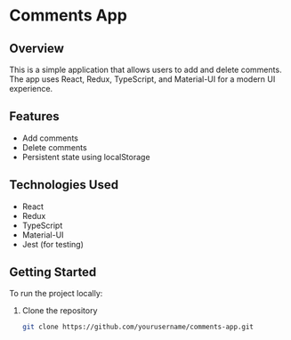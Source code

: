 # Comments App

## Overview
This is a simple application that allows users to add and delete comments. The app uses React, Redux, TypeScript, and Material-UI for a modern UI experience.

## Features
- Add comments
- Delete comments
- Persistent state using localStorage

## Technologies Used
- React
- Redux
- TypeScript
- Material-UI
- Jest (for testing)

## Getting Started
To run the project locally:

1. Clone the repository
   ```bash
   git clone https://github.com/yourusername/comments-app.git